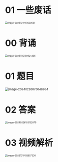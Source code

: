 # 01 一些废话

<img src="https://cvp.oss-cn-shanghai.aliyuncs.com/picgo/202310191510605.png" alt="image-20231019151030531" style="zoom:50%;" />



# 00 背诵

<img src="https://cvp.oss-cn-shanghai.aliyuncs.com/picgo/202311101909410.png" alt="image-20231110190924335" style="zoom:50%;" />



# 01 题目

<img src="https://cvp.oss-cn-shanghai.aliyuncs.com/picgo/202402260750104.png" alt="image-20240226075048984" style="zoom:67%;" />

# 02 答案

<img src="https://cvp.oss-cn-shanghai.aliyuncs.com/picgo/202402261031047.png" alt="image-20240226103132879" style="zoom:50%;" />



# 03 视频解析

<img src="https://cvp.oss-cn-shanghai.aliyuncs.com/picgo/202310191558512.png" alt="image-20231019155807300" style="zoom:50%;" />
